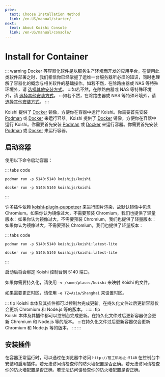 ```yaml
---
prev:
  text: Choose Installation Method
  link: /en-US/manual/starter/
next:
  text: About Koishi Console
  link: /en-US/manual/console/
---
```


# Install for Container

::: warning
Docker 等容器化软件是以服务生产环境而开发的应用平台，在使用此类软件部署之时，我们相信你已经掌握了运维一台服务器所必须的知识，同时也理解了容器化的概念与相关软件的基础操作。如若不然，在除路由器或 NAS 等特殊环境外，请 [选择其他安装方式](./index.md)。 :::如若不然，在除路由器或 NAS 等特殊环境外，请 [选择其他安装方式](./index.md)。 :::如若不然，在除路由器或 NAS 等特殊环境外，请 [选择其他安装方式](./index.md)。
:::

Koishi 提供了 [Docker](https://hub.docker.com/r/koishijs/koishi) 镜像，方便你在容器中运行 Koishi。你需要首先安装 [Podman](https://podman.io) 或 [Docker](https://www.docker.com) 来运行容器。Koishi 提供了 [Docker](https://hub.docker.com/r/koishijs/koishi) 镜像，方便你在容器中运行 Koishi。你需要首先安装 [Podman](https://podman.io) 或 [Docker](https://www.docker.com) 来运行容器。你需要首先安装 [Podman](https://podman.io) 或 [Docker](https://www.docker.com) 来运行容器。

## 启动容器

使用以下命令启动容器：

::: tabs code
```podman
podman run -p 5140:5140 koishijs/koishi
```
```docker
docker run -p 5140:5140 koishijs/koishi
```
:::

许多插件依赖 [koishi-plugin-puppeteer](https://www.npmjs.com/package/koishi-plugin-puppeteer) 来进行图片渲染，故默认镜像中包含 Chromium。如果你认为镜像过大，不需要预装 Chromium，我们也提供了轻量版本：如果你认为镜像过大，不需要预装 Chromium，我们也提供了轻量版本：如果你认为镜像过大，不需要预装 Chromium，我们也提供了轻量版本：

::: tabs code
```podman
podman run -p 5140:5140 koishijs/koishi:latest-lite
```
```docker
docker run -p 5140:5140 koishijs/koishi:latest-lite
```
:::

启动后将会绑定 Koishi 控制台到 5140 端口。

如果你需要持久化，请使用 `-v /some/place:/koishi` 来映射 Koishi 的文件。

如果需要更正时区，请使用 `-e TZ=Asia/Shanghai` 来设置时区。

::: tip
Koishi 本体及其插件都可以控制台完成更新。在持久化文件过后更新容器仅会更新 Chromium 和 Node.js 等的版本。 :::::: tip  
Koishi 本体及其插件都可以控制台完成更新。在持久化文件过后更新容器仅会更新 Chromium 和 Node.js 等的版本。 :::在持久化文件过后更新容器仅会更新 Chromium 和 Node.js 等的版本。
:::
:::

## 安装插件

在容器正常运行时，可以通过在浏览器中访问 `http://宿主机地址:5140` 在控制台中安装和启用插件。若无法访问请检查你的防火墙配置是否正确。若无法访问请检查你的防火墙配置是否正确。若无法访问请检查你的防火墙配置是否正确。
